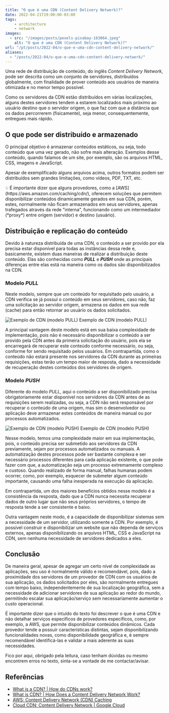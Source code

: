 ```yaml
---
title: "O que é uma CDN (Content Delivery Network)?"
date: 2022-04-21T19:00:00-03:00
tags:
    - architecture
    - network
images: 
  - src: "/images/posts/pexels-pixabay-163064.jpeg"
    alt: "O que é uma CDN (Content Delivery Network)?"
url: "/pt/posts/2022-04/o-que-e-uma-cdn-content-delivery-network/"
aliases:
  - "/posts/2022-04/o-que-e-uma-cdn-content-delivery-network/"
---
```


Uma rede de distribuição de conteúdo, do inglês *Content Delivery Network*, pode ser descrita como um conjunto de servidores, distribuídos globalmente, com finalidade de prover conteúdo aos usuários de maneira otimizada e no menor tempo possível.

Como os servidores da CDN estão distribuídos em várias localizações, alguns destes servidores tendem a estarem localizados mais próximo ao usuário destino que o servidor origem, o que faz com que a distância que os dados percorrerem (fisicamente), seja menor, consequentemente, entregues mais rápido.

## O que pode ser distribuído e armazenado

O principal objetivo é armazenar conteúdos estáticos, ou seja, todo conteúdo que uma vez gerado, não sofre mais alteração. Exemplos desse conteúdo, quando falamos de um site, por exemplo, são os arquivos HTML, CSS, imagens e JavaScript.

Apesar de exemplificado alguns arquivos acima, outros formatos podem ser distribuídos sem grandes limitações, como vídeos, PDF, TXT, etc.

<aside>
💡 É importante dizer que alguns provedores, como a [AWS](https://aws.amazon.com/caching/cdn/), oferecem soluções que permitem disponibilizar conteúdos dinamicamente gerados em sua CDN, porém, estes, normalmente não ficam armazenados em seus servidores, apenas trafegados através da rede "interna", funcionando como um intermediador (*proxy*) entre origem (servidor) e destino (usuário).

</aside>

## Distribuição e replicação do conteúdo

Devido à natureza distribuída de uma CDN, o conteúdo a ser provido por ela precisa estar disponível para todas as instâncias dessa rede e, basicamente, existem duas maneiras de realizar a distribuição deste conteúdo. Elas são conhecidas como ***PULL*** e ***PUSH*** onde as principais diferenças entre elas está na maneira como os dados são disponibilizados na CDN.

### Modelo *PULL*

Neste modelo, sempre que um conteúdo for requisitado pelo usuário, a CDN verifica se já possuí o conteúdo em seus servidores, caso não, faz uma solicitação ao servidor origem, armazena os dados em sua rede (cache) para então retornar ao usuário os dados solicitados.

![Exemplo de CDN (modelo PULL)](/images/posts/20220421-cdn-pull.png#center)
  Exemplo de CDN (modelo PULL)

A principal vantagem deste modelo está em sua baixa complexidade de implementação, pois não é necessário disponibilizar o conteúdo a ser provido pela CDN antes da primeira solicitação do usuário, pois ela se encarregará de recuperar este conteúdo conforme necessário, ou seja, conforme for sendo requisitado pelos usuários. Em contrapartida, como o conteúdo não estará presente nos servidores da CDN durante as primeiras requisições, estas terão um tempo maior de resposta, dado a necessidade de recuperação destes conteúdos dos servidores de origem.

### Modelo *PUSH*

Diferente do modelo *PULL*, aqui o conteúdo a ser disponibilizado precisa obrigatoriamente estar disponível nos servidores da CDN antes de as requisições serem realizadas, ou seja, a CDN não será responsável por recuperar o conteúdo de uma origem, mas sim o desenvolvedor ou aplicação deve armazenar estes conteúdos de maneira manual ou por processos automatizados.

![Exemplo de CDN (modelo PUSH)](/images/posts/20220421-cdn-push.png#center)
  Exemplo de CDN (modelo PUSH)

Nesse modelo, temos uma complexidade maior em sua implementação, pois, o conteúdo precisa ser submetido aos servidores da CDN previamente, sejam por processos automatizados ou manuais. A automatização destes processos pode ser bastante complexa e ser necessário processos diferentes para cada aplicação existente, o que pode fazer com que, a automatização seja um processo extremamente complexo e custoso. Quando realizado de forma manual, falhas humanas podem ocorrer, como, por exemplo, esquecer de submeter algum conteúdo importante, causando uma falha inesperada na execução da aplicação.

Em contrapartida, um dos maiores benefícios obtidos nesse modelo é a consistência da resposta, dado que a CDN nunca necessita recuperar dados de outro lugar que não seus próprios servidores, o tempo de resposta tende a ser consistente e baixo.

Outra vantagem neste modo, é a capacidade de disponibilizar sistemas sem a necessidade de um servidor, utilizando somente a CDN. Por exemplo, é possível construir e disponibilizar um website que não dependa de serviços externos, apenas disponibilizando os arquivos HTML, CSS e JavaScript na CDN, sem nenhuma necessidade de servidores dedicados a eles.

## Conclusão

De maneira geral, apesar de agregar um certo nível de complexidade as aplicações, seu uso é normalmente válido e recomendável, pois, dado a proximidade dos servidores de um provedor de CDN com os usuários de sua aplicação, os dados solicitados por eles, são normalmente entregues com tempo baixo, independentemente de sua localização geográfica, sem a necessidade de adicionar servidores de sua aplicação ao redor do mundo, permitindo escalar sua aplicação/serviço sem necessariamente aumentar o custo operacional.

É importante dizer que o intuído do texto foi descrever o que é uma CDN e não detalhar serviços específicos de provedores específicos, como, por exemplo, a AWS, que permite disponibilizar conteúdos dinâmicos. Cada provedor tende a possuir características distintas, sejam disponibilizando funcionalidades novas, como disponibilidade geográfica e, é sempre recomendável identificá-las e validar a mais aderente as suas necessidades.

Fico por aqui, obrigado pela leitura, caso tenham dúvidas ou mesmo encontrem erros no texto, sinta-se a vontade de me contactar/avisar.

## Referências

- [What is a CDN? | How do CDNs work?](https://www.cloudflare.com/en-ca/learning/cdn/what-is-a-cdn/)
- [What is CDN? | How Does a Content Delivery Network Work?](https://www.belugacdn.com/blog/cdn/what-is-cdn/)
- [AWS: Content Delivery Network (CDN) Caching](https://aws.amazon.com/caching/cdn/)
- [Cloud CDN: Content Delivery Network | Google Cloud](https://cloud.google.com/cdn)